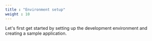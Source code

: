 ```yaml
---
title : "Environment setup"
weight : 10
---
```


Let's first get started by setting up the development environment and creating a sample application.